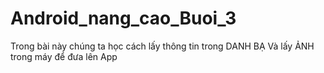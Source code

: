 # Android_nang_cao_Buoi_3
Trong bài này chúng ta học cách lấy thông tin trong DANH BẠ
Và lấy ẢNH trong máy để đưa lên App
